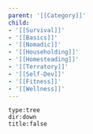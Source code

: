 ```yaml
---
parent: '[[Category]]'
child: 
- '[[Survival]]'
- '[[Basics]]'
- '[[Nomadic]]'
- '[[Householding]]'
- '[[Homesteading]]'
- '[[Terratory]]'
- '[[Self-Dev]]'
- '[[Fitness]]'
- '[[Wellness]]'
---
```



```breadcrumbs
type:tree
dir:down
title:false
```